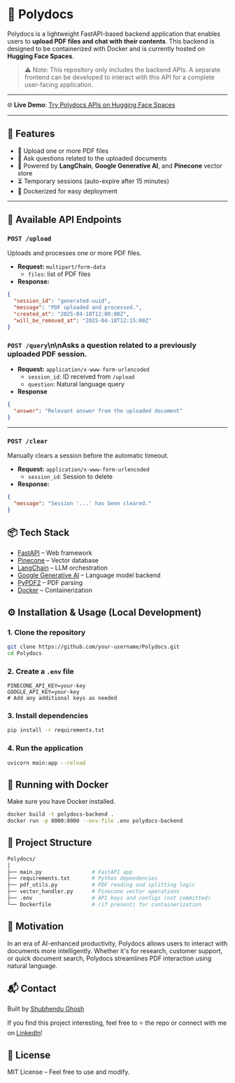 # 📄 Polydocs

Polydocs is a lightweight FastAPI-based backend application that enables users to **upload PDF files and chat with their contents**. This backend is designed to be containerized with Docker and is currently hosted on **Hugging Face Spaces**.

> ⚠️ Note: This repository only includes the backend APIs. A separate frontend can be developed to interact with this API for a complete user-facing application.

---
🌐 **Live Demo**: [Try Polydocs APIs on Hugging Face Spaces](https://shubhendu-ghosh-polydocs.hf.space)

---

## 🚀 Features

- 📁 Upload one or more PDF files
- 💬 Ask questions related to the uploaded documents
- 🧠 Powered by **LangChain**, **Google Generative AI**, and **Pinecone** vector store
- ⏳ Temporary sessions (auto-expire after 15 minutes)
- 🐳 Dockerized for easy deployment

---

## 🧪 Available API Endpoints

### `POST /upload`
Uploads and processes one or more PDF files.

- **Request:** `multipart/form-data`
  - `files`: list of PDF files
- **Response:**
```json
{
  "session_id": "generated-uuid",
  "message": "PDF uploaded and processed.",
  "created_at": "2025-04-18T12:00:00Z",
  "will_be_removed_at": "2025-04-18T12:15:00Z"
}
```

### `POST /query`\n\nAsks a question related to a previously uploaded PDF session.

- **Request:** `application/x-www-form-urlencoded`
  - `session_id`: ID received from `/upload`
  - `question`: Natural language query
- **Response**

```json
{
  "answer": "Relevant answer from the uploaded document"
}
```

---

### `POST /clear`

Manually clears a session before the automatic timeout.

- **Request:** `application/x-www-form-urlencoded`
  - `session_id`: Session to delete
- **Response:**

```json
{
  "message": "Session '...' has been cleared."
}
```

## 📦 Tech Stack  
- [FastAPI](https://fastapi.tiangolo.com/) – Web framework  
- [Pinecone](https://www.pinecone.io/) – Vector database  
- [LangChain](https://www.langchain.com/) – LLM orchestration  
- [Google Generative AI](https://ai.google.dev/) – Language model backend  
- [PyPDF2](https://pypi.org/project/PyPDF2/) – PDF parsing  
- [Docker](https://www.docker.com/) – Containerization  

## ⚙️ Installation & Usage (Local Development)  
### 1. Clone the repository  

```bash
git clone https://github.com/your-username/Polydocs.git
cd Polydocs
```

### 2. Create a `.env` file  

```env
PINECONE_API_KEY=your-key
GOOGLE_API_KEY=your-key
# Add any additional keys as needed
```

### 3. Install dependencies  

```bash
pip install -r requirements.txt
```

### 4. Run the application  

```bash
uvicorn main:app --reload
```

## 🐳 Running with Docker  
Make sure you have Docker installed.

```bash
docker build -t polydocs-backend .
docker run -p 8000:8000 --env-file .env polydocs-backend
```

## 📁 Project Structure  

```bash
Polydocs/
│
├── main.py                # FastAPI app
├── requirements.txt       # Python dependencies
├── pdf_utils.py           # PDF reading and splitting logic
├── vector_handler.py      # Pinecone vector operations
├── .env                   # API keys and configs (not committed)
└── Dockerfile             # (if present) for containerization
```

## 🧠 Motivation  
In an era of AI-enhanced productivity, Polydocs allows users to interact with documents more intelligently. Whether it's for research, customer support, or quick document search, Polydocs streamlines PDF interaction using natural language.

## 📬 Contact  
Built by [Shubhendu Ghosh](https://www.linkedin.com/in/shubhendu-ghosh-ds/)

If you find this project interesting, feel free to ⭐ the repo or connect with me on [LinkedIn](https://www.linkedin.com/in/shubhendu-ghosh-ds/)!


## 📝 License  
MIT License – Feel free to use and modify.


